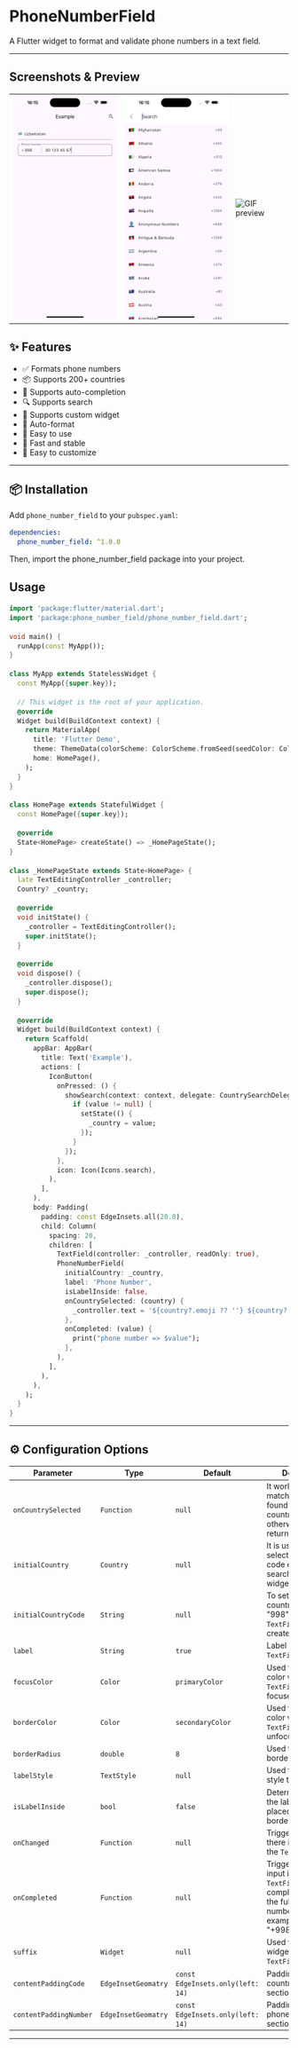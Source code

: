 # PhoneNumberField

A Flutter widget to format and validate phone numbers in a text field.

---

## Screenshots & Preview

<table>
  <tr>
    <td>
      <img src="./screenshots/first.png" alt="First screenshot" width="215" />
    </td>
    <td>
      <img src="./screenshots/second.png" alt="Second screenshot" width="215" />
    </td>
    <td>
      <img src="preview_small.gif" alt="GIF preview" width="215" />
    </td>
  </tr>
</table>



## ✨ Features

- ✅ Formats phone numbers
- 📦 Supports 200+ countries
- 🧩 Supports auto-completion
- 🔍 Supports search
- 📝 Supports custom widget
- 📱 Auto-format
- 🎉 Easy to use
- 🚀 Fast and stable
- 🌟 Easy to customize

---

## 📦 Installation

Add `phone_number_field` to your `pubspec.yaml`:

```yaml
dependencies:
  phone_number_field: ^1.0.0
```

Then, import the phone_number_field package into your project.

## Usage

```dart
import 'package:flutter/material.dart';
import 'package:phone_number_field/phone_number_field.dart';

void main() {
  runApp(const MyApp());
}

class MyApp extends StatelessWidget {
  const MyApp({super.key});

  // This widget is the root of your application.
  @override
  Widget build(BuildContext context) {
    return MaterialApp(
      title: 'Flutter Demo',
      theme: ThemeData(colorScheme: ColorScheme.fromSeed(seedColor: Colors.deepPurple)),
      home: HomePage(),
    );
  }
}

class HomePage extends StatefulWidget {
  const HomePage({super.key});

  @override
  State<HomePage> createState() => _HomePageState();
}

class _HomePageState extends State<HomePage> {
  late TextEditingController _controller;
  Country? _country;

  @override
  void initState() {
    _controller = TextEditingController();
    super.initState();
  }

  @override
  void dispose() {
    _controller.dispose();
    super.dispose();
  }

  @override
  Widget build(BuildContext context) {
    return Scaffold(
      appBar: AppBar(
        title: Text('Example'),
        actions: [
          IconButton(
            onPressed: () {
              showSearch(context: context, delegate: CountrySearchDelegate()).then((value) {
                if (value != null) {
                  setState(() {
                    _country = value;
                  });
                }
              });
            },
            icon: Icon(Icons.search),
          ),
        ],
      ),
      body: Padding(
        padding: const EdgeInsets.all(20.0),
        child: Column(
          spacing: 20,
          children: [
            TextField(controller: _controller, readOnly: true),
            PhoneNumberField(
              initialCountry: _country,
              label: 'Phone Number',
              isLabelInside: false,
              onCountrySelected: (country) {
                _controller.text = '${country?.emoji ?? ''} ${country?.name ?? ''}';
              },
              onCompleted: (value) {
                print("phone number => $value");
              },
            ),
          ],
        ),
      ),
    );
  }
}
```                         

---

## ⚙️ Configuration Options

| Parameter              | Type                | Default                           | Description                                                                                                        |
|------------------------|---------------------|-----------------------------------|--------------------------------------------------------------------------------------------------------------------|
| `onCountrySelected`    | `Function`          | `null`                            | It works if a matching country is found for the country code; otherwise, it may return null.                       |
| `initialCountry`       | `Country`           | `null`                            | It is used to set the selected country code either through search or a custom widget.                              |
| `initialCountryCode`   | `String`            | `null`                            | To set a default country code (e.g., "998") when the `TextField` is created.                                       |
| `label`                | `String`            | `true`                            | Label for the `TextField`.                                                                                         |
| `focusColor`           | `Color`             | `primaryColor`                    | Used for the border color when the `TextField` is focused.                                                         |
| `borderColor`          | `Color`             | `secondaryColor`                  | Used for the border color when the `TextField` is unfocused.                                                       |
| `borderRadius`         | `double`            | `8`                               | Used to define the border radius.                                                                                  |
| `labelStyle`           | `TextStyle`         | `null`                            | Used to apply a text style to the label.                                                                           |
| `isLabelInside`        | `bool`              | `false`                           | Determines whether the label text is placed inside the border or above it.                                         |
| `onChanged`            | `Function`          | `null`                            | Triggered when there is a change in the `TextField`.                                                               |
| `onCompleted`          | `Function`          | `null`                            | Triggered when input in the `TextField` is completed; returns the full phone number, for example: "+998901234567". |
| `suffix`               | `Widget`            | `null`                            | Used for the suffix widget of the `TextField`.                                                                     |
| `contentPaddingCode`   | `EdgeInsetGeomatry` | `const EdgeInsets.only(left: 14)` | Padding for the country code section.                                                                              |
| `contentPaddingNumber` | `EdgeInsetGeomatry` | `const EdgeInsets.only(left: 14)` | Padding for the phone number section.                                                                              |

---
